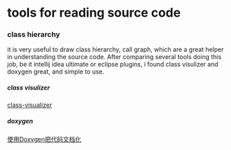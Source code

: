 # tools for reading source code 

### class hierarchy
it is very useful to draw class hierarchy, call graph, which are a great helper in understanding the 
source code. After comparing several tools doing this job, be it intellij idea ultimate or eclipse plugins, i found class visulizer and doxygen great, and simple to use.

##### class visulizer
[class-visualizer](http://www.class-visualizer.net/faq.html)

##### doxygen
[使用Doxygen把代码文档化](https://zhuanlan.zhihu.com/p/25820237)
